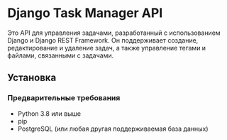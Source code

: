 # Django Task Manager API

Это API для управления задачами, разработанный с использованием Django и Django REST Framework. Он поддерживает создание, редактирование и удаление задач, а также управление тегами и файлами, связанными с задачами.

## Установка

### Предварительные требования

- Python 3.8 или выше
- pip
- PostgreSQL (или любая другая поддерживаемая база данных)
